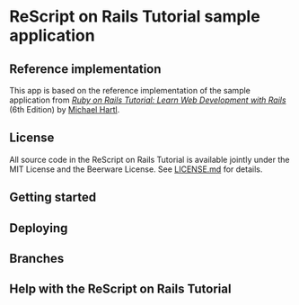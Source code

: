 # ReScript on Rails Tutorial sample application

## Reference implementation

This app is based on the reference implementation of the sample application from
[*Ruby on Rails Tutorial:
Learn Web Development with Rails*](https://www.railstutorial.org/)
(6th Edition)
by [Michael Hartl](http://www.michaelhartl.com/).

## License

All source code in the ReScript on Rails Tutorial
is available jointly under the MIT License and the Beerware License. See
[LICENSE.md](LICENSE.md) for details.

## Getting started



## Deploying



## Branches



## Help with the ReScript on Rails Tutorial
